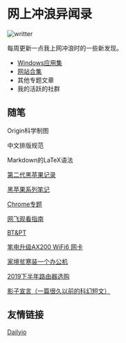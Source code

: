 # 网上冲浪异闻录
![writter](https://img.shields.io/badge/%E4%BD%9C%E8%80%85-zwiss%20cai-brightgreen)

每周更新一点我上网冲浪时的一些新发现。

* [Windows应用集](articles/applist.md)
* [网站合集](articles/websites.md)
* 其他专题文章
* 我的活跃的社群

## 随笔
Origin科学制图

中文排版规范

Markdown的LaTeX语法

[第二代黑苹果记录](articles/hackintosh2020.md)

[黑苹果系列笔记](articles/hackintosh.md)

[Chrome专题](articles/chrome.md)

[网飞观看指南](articles/Netflix.md)

[BT&PT](articles/BTPT.md)

[笔电升级AX200 WiFi6 网卡](articles/AX200.md)

[家境贫寒装一个办公机](articles/PCbuild2020A.md)

[2019下半年路由器选购](articles/Router2019.md)

[影子宣言（一篇很久以前的科幻短文）](articles/20140628.md)

## 友情链接
[Dailyio](https://dailyio.me/)